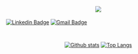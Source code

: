 <h1 align="center">
<img src="https://readme-typing-svg.herokuapp.com/?font=Righteous&size=35&center=true&vCenter=true&width=500&height=70&duration=4000&lines=Hi!+👋;+My+name+is+Emerson!;" />
</h1>

[![Linkedin Badge](https://img.shields.io/badge/-Emerson%20Rocha-00875f?style=flat-square&logo=Linkedin&logoColor=white&link=https://www.linkedin.com/in/emerson-rocha-9b56991b8/)](https://www.linkedin.com/in/emerson-rocha-9b56991b8/) 
[![Gmail Badge](https://img.shields.io/badge/-emerson8096@gmail.com-00875f?style=flat-square&logo=Gmail&logoColor=white&link=mailto:emerson8096@gmail.com)](mailto:emerson8096@gmail.com)

<br>

<div align="center" >
  
  <a href="#">![Github stats](https://github-readme-stats.vercel.app/api?username=smoothemerson&theme=blueberry&count_private=true&hide_border=true&line_height=20)</a>
  <a href="#">![Top Langs](https://github-readme-stats.vercel.app/api/top-langs/?username=smoothemerson&layout=compact&theme=blueberry&count_private=true&hide_border=true)</a>
  
</div>
<br>




